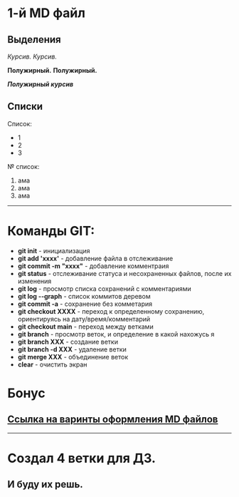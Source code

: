 # 1-й MD файл

## Выделения

*Курсив.*
_Курсив._

**Полужирный.**
__Полужирный.__

__*Полужирный курсив*__

## Списки

Список:
* 1
* 2
* 3

№ список:
1. ама
2. ама
3. ама

---

# Команды GIT:

* **git init** - инициализация
* **git add 'xxxx'** - добавление файла в отслеживание
* **git commit -m "xxxx"** - добавление комментраия
* **git status** - отслеживание статуса и несохраненных файлов, после их изменения
* **git log** - просмотр списка сохранений с комментариями
* **git log --graph** - список коммитов деревом
* **git commit -a** - сохранение без комметария
* **git checkout XXXX** - переход к определенному сохранению, ориентируясь на дату/время/комментарий
* **git checkout main** - переход между ветками
* **git branch** - просмотр веток, и определение в какой нахожусь я
* **git branch XXX** - создание ветки
* **git branch -d XXX** - удаление ветки
* **git merge XXX** - объединение веток
* **clear** - очистить экран

# Бонус

## [Ссылка на варинты оформления MD файлов](https://hugo-mini-course.netlify.app/ru/sections/intro/markdown/#зачеркивание-scratch)

---
# Создал 4 ветки для ДЗ.
## И буду их решь.
